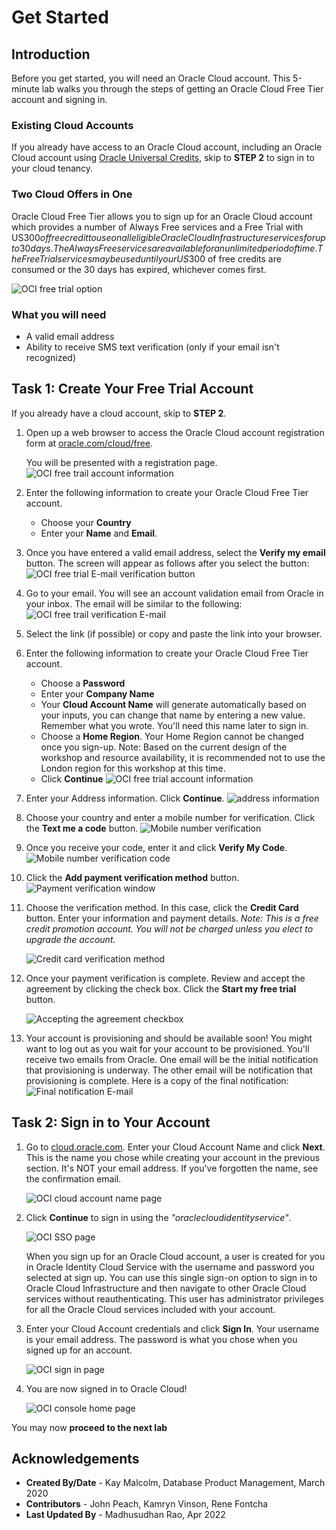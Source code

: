# Get Started

## Introduction

Before you get started, you will need an Oracle Cloud account. This 5-minute lab walks you through the steps of getting an Oracle Cloud Free Tier account and signing in.

### Existing Cloud Accounts

If you already have access to an Oracle Cloud account, including an Oracle Cloud account using [Oracle Universal Credits](https://docs.oracle.com/en/cloud/get-started/subscriptions-cloud/csgsg/universal-credits.html), skip to **STEP 2** to sign in to your cloud tenancy.

### Two Cloud Offers in One

Oracle Cloud Free Tier allows you to sign up for an Oracle Cloud account which provides a number of Always Free services and a Free Trial with US$300 of free credit to use on all eligible Oracle Cloud Infrastructure services for up to 30 days. The Always Free services are available for an unlimited period of time. The Free Trial services may be used until your US$300 of free credits are consumed or the 30 days has expired, whichever comes first.

![OCI free trial option](https://oracle-livelabs.github.io/common/labs/cloud-login/images/freetrial.png " ")

### What you will need

* A valid email address
* Ability to receive SMS text verification (only if your email isn't recognized)

## Task 1: Create Your Free Trial Account

If you already have a cloud account, skip to **STEP 2**.

1. Open up a web browser to access the Oracle Cloud account registration form at [oracle.com/cloud/free](https://signup.cloud.oracle.com).

   You will be presented with a registration page.
       ![OCI free trail account information](https://oracle-livelabs.github.io/common/labs/cloud-login/images/cloud-infrastructure.png " ")
2.  Enter the following information to create your Oracle Cloud Free Tier account.
    * Choose your **Country**
    * Enter your **Name** and **Email**.

3. Once you have entered a valid email address, select the **Verify my email** button.
    The screen will appear as follows after you select the button:
       ![OCI free trial E-mail verification button](https://oracle-livelabs.github.io/common/labs/cloud-login/images/verify-email.png " ")

4. Go to your email. You will see an account validation email from Oracle in your inbox. The email will be similar to the following:
       ![OCI free trail verification E-mail](https://oracle-livelabs.github.io/common/labs/cloud-login/images/verification-mail.png " ")

5. Select the link (if possible) or copy and paste the link into your browser.

6. Enter the following information to create your Oracle Cloud Free Tier account.
    - Choose a **Password**
    - Enter your **Company Name**
    - Your **Cloud Account Name** will generate automatically based on your inputs, you can change that name by entering a new value. Remember what you wrote. You'll need this name later to sign in.
    - Choose a **Home Region**.  Your Home Region cannot be changed once you sign-up. Note: Based on the current design of the workshop and resource availability, it is recommended not to use the London region for this workshop at this time.
    - Click **Continue**
    ![OCI free trial account information](https://oracle-livelabs.github.io/common/labs/cloud-login/images/account-info.png " ")


7.  Enter your Address information.  Click **Continue**.
          ![address information](https://oracle-livelabs.github.io/common/labs/cloud-login/images/free-tier-address.png " ")

8.  Choose your country and enter a mobile number for verification.   Click the **Text me a code** button.
          ![Mobile number verification](https://oracle-livelabs.github.io/common/labs/cloud-login/images/free-tier-address-2.png " ")

9. Once you receive your code, enter it and click **Verify My Code**.
          ![Mobile number verification code](https://oracle-livelabs.github.io/common/labs/cloud-login/images/free-tier-address-4.png " ")

10. Click the **Add payment verification method** button.
          ![Payment verification window](https://oracle-livelabs.github.io/common/labs/cloud-login/images/free-tier-payment-1.png " ")  

11. Choose the verification method. In this case, click the **Credit Card** button. Enter your information and payment details. *Note: This is a free credit promotion account. You will not be charged unless you elect to upgrade the account.*

    ![Credit card verification method](https://oracle-livelabs.github.io/common/labs/cloud-login/images/free-tier-payment-2.png " ")

12. Once your payment verification is complete.  Review and accept the agreement by clicking the check box.  Click the **Start my free trial** button.

    ![Accepting the agreement checkbox](https://oracle-livelabs.github.io/common/labs/cloud-login/images/free-tier-agreement.png " ")

13. Your account is provisioning and should be available soon! You might want to log out as you wait for your account to be provisioned. You'll receive two emails from Oracle. One email will be the initial notification that provisioning is underway. The other email will be notification that provisioning is complete. Here is a copy of the final notification:
       ![Final notification E-mail](https://oracle-livelabs.github.io/common/labs/cloud-login/images/account-provisioned.png " ")

## Task 2: Sign in to Your Account

1. Go to [cloud.oracle.com](https://cloud.oracle.com). Enter your Cloud Account Name and click **Next**. This is the name you chose while creating your account in the previous section. It's NOT your email address. If you've forgotten the name, see the confirmation email.

    ![OCI cloud account name page](https://oracle-livelabs.github.io/common/labs/cloud-login/images/cloud-oracle.png " ")

2. Click **Continue** to sign in using the *"oraclecloudidentityservice"*.

   ![OCI SSO page](https://oracle-livelabs.github.io/common/labs/cloud-login/images/cloud-login-tenant-single-sigon.png " ")

   When you sign up for an Oracle Cloud account, a user is created for you in Oracle Identity Cloud Service with the username and password you selected at sign up. You can use this single sign-on option to sign in to Oracle Cloud Infrastructure and then navigate to other Oracle Cloud services without reauthenticating. This user has administrator privileges for all the Oracle Cloud services included with your account.

3. Enter your Cloud Account credentials and click **Sign In**. Your username is your email address. The password is what you chose when you signed up for an account.

     ![OCI sign in page](https://oracle-livelabs.github.io/common/labs/cloud-login/images/oci-signin-single-signon.png " ")

4. You are now signed in to Oracle Cloud!

    ![OCI console home page](https://oracle-livelabs.github.io/common/labs/cloud-login/images/pt_BR-oci-console-home-page.png " ")

You may now **proceed to the next lab**


## **Acknowledgements**

- **Created By/Date** - Kay Malcolm, Database Product Management, March 2020
- **Contributors** - John Peach, Kamryn Vinson, Rene Fontcha
- **Last Updated By** - Madhusudhan Rao, Apr 2022
